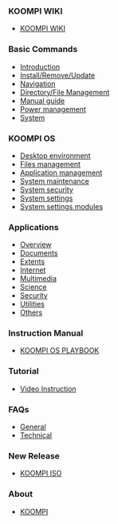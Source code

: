 <!--**Table of Contents**

## Introduction

- [Computer Hardware](/en/Introduction/Computer_Hardware.md)
- [Computer Software](/en/Introduction/Computer_Software.md)
- [Operating Systems]()
- [applications]()
- [Internet]()
- [Security]()  
-->
<!-- ### Table of Contents -->

### KOOMPI WIKI
- [KOOMPI WIKI](/en/index.md)

### Basic Commands
- [Introduction](/en/Commands/introduction.md)
- [Install/Remove/Update](/en/Commands/install_remove_commands.md)
- [Navigation](/en/Commands/navigation_command.md)
- [Directory/File Management](/en/Commands/directory_file_management.md)
- [Manual guide](/en/Commands/manual_guide_command.md)
- [Power management](/en/Commands/power_management.md)
- [System](/en/Commands/system_command.md)


### KOOMPI OS

- [Desktop environment](/en/KOOMPI_OS/Desktop_environment.md)
- [Files management](/en/KOOMPI_OS/File_management.md)
- [Application management](/en/KOOMPI_OS/Application_management.md)
- [System maintenance](/en/KOOMPI_OS/System_maintenance.md)
- [System security](/en/KOOMPI_OS/System_security.md)
- [System settings](/en/KOOMPI_OS/System_setting.md)
- [System settings modules](/en/KOOMPI_OS/System_module.md)
<!--- [Network management]()-->
<!--- [Login screen]() -->

### Applications

- [Overview](/en/applications/overviews.md)
- [Documents](/en/applications/documents.md)
- [Extents](/en/applications/extents.md)
- [Internet](/en/applications/internet.md)
- [Multimedia](/en/applications/multimedia.md)
- [Science](/en/applications/science.md)
- [Security](/en/applications/security.md)
- [Utilities](/en/applications/utilities.md)
- [Others](/en/applications/others.md)


<!-- ## Development

- [Overview](/en/Development/Overview.md)
- [Internet & Browser]()
- [Office suites]()
- [Graphic and videos]()
- [Audio and recodining]()
- [Software Development]()
- [System settings]() -->


### Instruction Manual

- [KOOMPI OS PLAYBOOK](/en/Documentation/KOOMPI_OS_PLAYBOOK.md)

### Tutorial
- [Video Instruction](/en/Tutorial)

### FAQs

- [General](/en/FAQs/General.md)
- [Technical](/en/FAQs/Technical.md)


### New Release

- [KOOMPI ISO](/en/New_Release/ISO.md)

### About
- [KOOMPI](/en/About_Us/KOOMPI.md)
<!-- - [Platforms](/en/platforms.md) -->
<!--
### Platforms
- [KOOMPI](https://koompi.com/)
- [Sala KOOMPI](https://sala.koompi.com)
- [KOOMPI WIKI](https://wiki.koompi.org)
## About
- [KOOMPI](https://koompi.com)

### Languages
- [KHMER](https://wiki.koompi.org/kh/index.md)
-->
